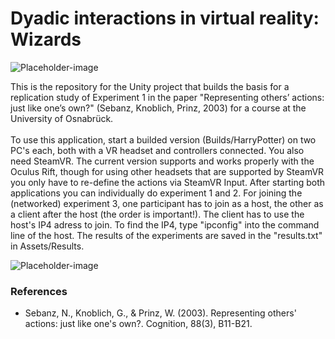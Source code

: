 # Dyadic interactions in virtual reality: Wizards

![Placeholder-image](https://user-images.githubusercontent.com/57441991/101820331-bcf68280-3b26-11eb-83d3-c73a7e8a4530.PNG)

This is the repository for the Unity project that builds the basis for a replication study of Experiment 1 in the paper "Representing others’ actions: just like one’s own?" (Sebanz, Knoblich, Prinz, 2003) for a course at the University of Osnabrück.
<br>
<br>
To use this application, start a builded version (Builds/HarryPotter) on two PC's each, both with a VR headset and controllers connected. You also need SteamVR. The current version supports and works properly with the Oculus Rift, though for using other headsets that are supported by SteamVR you only have to re-define the actions via SteamVR Input.
After starting both applications you can individually do experiment 1 and 2. For joining the (networked) experiment 3, one participant has to join as a host, the other as a client after the host (the order is important!). The client has to use the host's IP4 adress to join. To find the IP4, type "ipconfig" into the command line of the host. The results of the experiments are saved in the "results.txt" in Assets/Results.

![Placeholder-image](https://user-images.githubusercontent.com/57441991/101820489-f8914c80-3b26-11eb-8f0f-3f1962334a2d.png)

### References
- Sebanz, N., Knoblich, G., & Prinz, W. (2003). Representing others' actions: just like one's own?. Cognition, 88(3), B11-B21.
